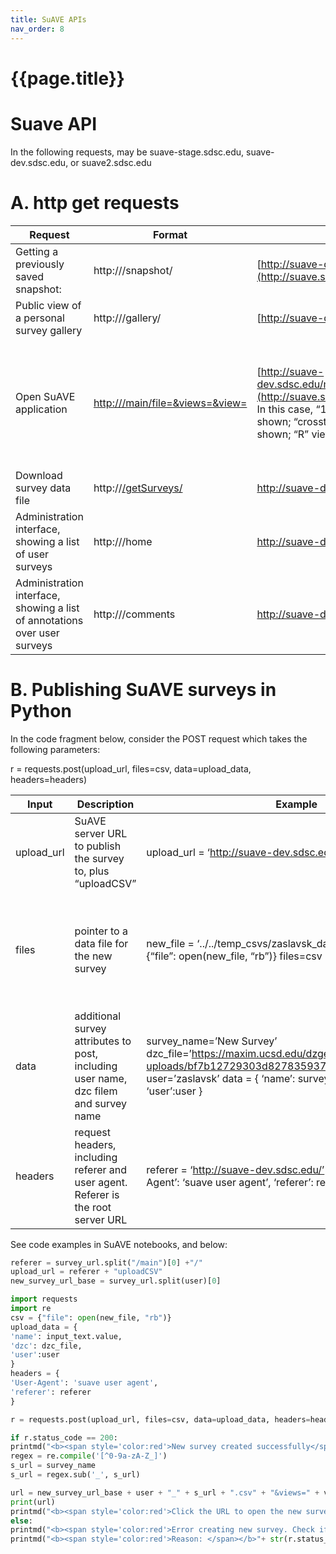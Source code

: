 ```yaml
---
title: SuAVE APIs
nav_order: 8
---
```


# {{page.title}}

# **Suave API**

In the following requests, <server> may be suave-stage.sdsc.edu, suave-dev.sdsc.edu, or suave2.sdsc.edu

# A. http get requests

| **Request**                                                  | **Format**                                                   | **Example**                                                  | **Note**                                                     |
| ------------------------------------------------------------ | ------------------------------------------------------------ | ------------------------------------------------------------ | ------------------------------------------------------------ |
| Getting a previously saved snapshot:                         | http://<server>/snapshot/<snapshotID>                        | [http://suave-dev.sdsc.edu/snapshot/57a3e5f3efba572faafdd526](http://suave.sdsc.edu:3001/snapshot/57a3e5f3efba572faafdd526) | Returns web page                                             |
| Public view of a personal survey gallery                     | http://<server>/gallery/<username>                           | [http://suave-dev.sdsc.edu/gallery/zaslavsk](http://suave.sdsc.edu:3001/gallery/zaslavsk) | Returns web page                                             |
| Open SuAVE application                                       | [http:///main/file=&views=&view=](http://suave.sdsc.edu:3001/main/file=zaslavsk_GRSciColl.csv&views=111010&view=grid)<initialview> | [http://suave-dev.sdsc.edu/main/file=zaslavsk_GRSciColl.csv&views=1110101&view=grid](http://suave.sdsc.edu:3001/main/file=zaslavsk_GRSciColl.csv&views=111010&view=grid) In this case, “1110101” indicates that: “grid” view will be  shown; “bucket” view will be shown; “crosstab” view will be shown; “qca” view will not be shown; “map” view will be shown; “R” view will not be  shown; “Jupyter” view will be shown. | Opens SuAVE app for a specified dataset and views. SuAVE v2 has additional URL parameters described in the “Crowdsourcing” section. |
| Download survey data file                                    | http://[/getSurveys/](http://suave.sdsc.edu:3001/getSurveys/zaslavsk_GRSciColl-Collections.csv) | http://suave-dev.sdsc.edu/getSurveys/zaslavsk_GRSciColl-Collections.csv |                                                              |
| Administration interface, showing a list of user surveys     | http://<server>/home                                         | http://suave-dev.sdsc.edu/home                               |                                                              |
| Administration interface, showing a list of annotations over user surveys | http://<server>/comments                                     | [http://suave-dev.sdsc.edu/comments ](http://suave-dev.sdsc.edu/comments) |                                                              |

# B. Publishing SuAVE surveys in Python

In the code fragment below, consider the POST request which takes the following parameters:

r = requests.post(upload_url, files=csv, data=upload_data, headers=headers)

| Input      | Description                                                  | Example                                                      | Notes                                                        |
| ---------- | ------------------------------------------------------------ | ------------------------------------------------------------ | ------------------------------------------------------------ |
| upload_url | SuAVE server URL to publish the survey to, plus “uploadCSV”  | upload_url = ‘http://suave-dev.sdsc.edu/uploadCSV’           |                                                              |
| files      | pointer to a data file for the new survey                    | new_file = ‘../../temp_csvs/zaslavsk_datafile_v1.csv’  csv = {“file”: open(new_file, “rb”)}  files=csv | the data file should be materialized in the ‘temp_csvs’ directory, eg from a Pandas dataframe as  df.to_csv(new_file, index=None) |
| data       | additional survey attributes to post, including user name, dzc filem and survey name | survey_name=’New Survey’ dzc_file=’https://maxim.ucsd.edu/dzgen/lib-staging-uploads/bf7b12729303d827835937c0fa913c5c/content.dzc’ user=’zaslavsk’ data = {  ‘name’: survey_name,  ‘dzc’: dzc_file,  ‘user’:user  } | user must be logged in SuAVE for successful POST             |
| headers    | request headers, including referer and user agent. Referer is the root server URL | referer = ‘http://suave-dev.sdsc.edu/’ headers = {  ‘User-Agent’: ‘suave user agent’,  ‘referer’: referer  } |                                                              |

See code examples in SuAVE notebooks, and below:

```python
referer = survey_url.split("/main")[0] +"/"
upload_url = referer + "uploadCSV"
new_survey_url_base = survey_url.split(user)[0]

import requests
import re
csv = {"file": open(new_file, "rb")}
upload_data = {
'name': input_text.value,
'dzc': dzc_file,
'user':user
}
headers = {
'User-Agent': 'suave user agent',
'referer': referer
}

r = requests.post(upload_url, files=csv, data=upload_data, headers=headers)

if r.status_code == 200:
printmd("<b><span style='color:red'>New survey created successfully</span></b>")
regex = re.compile('[^0-9a-zA-Z_]')
s_url = survey_name
s_url = regex.sub('_', s_url)

url = new_survey_url_base + user + "_" + s_url + ".csv" + "&views=" + views + "&view=" + view
print(url)
printmd("<b><span style='color:red'>Click the URL to open the new survey</span></b>")
else:
printmd("<b><span style='color:red'>Error creating new survey. Check if a survey with this name already exists.</span></b>")
printmd("<b><span style='color:red'>Reason: </span></b>"+ str(r.status_code) + " " + r.reason)
```


